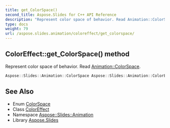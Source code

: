```yaml
---
title: get_ColorSpace()
second_title: Aspose.Slides for C++ API Reference
description: "Represent color space of behavior. Read Animation::ColorSpace."
type: docs
weight: 79
url: /aspose.slides.animation/coloreffect/get_colorspace/
---
```

## ColorEffect::get_ColorSpace() method


Represent color space of behavior. Read [Animation::ColorSpace](../../colorspace/).

```cpp
Aspose::Slides::Animation::ColorSpace Aspose::Slides::Animation::ColorEffect::get_ColorSpace() override
```

## See Also

* Enum [ColorSpace](../../colorspace/)
* Class [ColorEffect](../)
* Namespace [Aspose::Slides::Animation](../../)
* Library [Aspose.Slides](../../../)